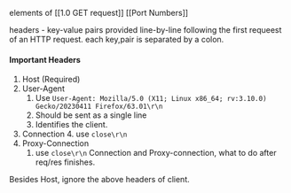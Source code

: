 elements of [[1.0 GET request]] [[Port Numbers]]

headers - key-value pairs provided line-by-line following the first requeest of an HTTP request. each key,pair is separated by a colon. 
#### Important Headers
1. Host (Required)
2. User-Agent 
	1. Use `User-Agent: Mozilla/5.0 (X11; Linux x86_64; rv:3.10.0) Gecko/20230411 Firefox/63.01\r\n`
	2. Should be sent as a single line
	3. Identifies the client.
3. Connection
	4. use `close\r\n`
4. Proxy-Connection
	1. use `close\r\n`
Connection and Proxy-connection, what to do after req/res finishes.

Besides Host, ignore the above headers of client.


